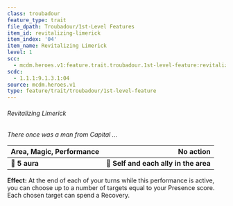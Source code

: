 ```yaml
---
class: troubadour
feature_type: trait
file_dpath: Troubadour/1st-Level Features
item_id: revitalizing-limerick
item_index: '04'
item_name: Revitalizing Limerick
level: 1
scc:
  - mcdm.heroes.v1:feature.trait.troubadour.1st-level-feature:revitalizing-limerick
scdc:
  - 1.1.1:9.1.3.1:04
source: mcdm.heroes.v1
type: feature/trait/troubadour/1st-level-feature
---
```


###### Revitalizing Limerick

*There once was a man from Capital ...*

| **Area, Magic, Performance** |                         **No action** |
| ---------------------------- | ------------------------------------: |
| **📏 5 aura**                | **🎯 Self and each ally in the area** |

**Effect:** At the end of each of your turns while this performance is active, you can choose up to a number of targets equal to your Presence score. Each chosen target can spend a Recovery.
